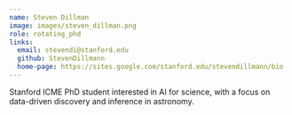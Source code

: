 ```yaml
---
name: Steven Dillman
image: images/steven_dillman.png
role: rotating_phd
links:
  email: stevendi@stanford.edu
  github: StevenDillmann
  home-page: https://sites.google.com/stanford.edu/stevendillmann/bio
---
```


Stanford ICME PhD student interested in AI for science, with a focus on data-driven discovery and inference in astronomy.